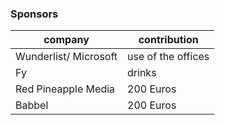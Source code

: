 ### Sponsors

| company  | contribution|
|----------|-------------|
| Wunderlist/ Microsoft | use of the offices |
| Fy| drinks|
| Red Pineapple Media | 200 Euros |
| Babbel | 200 Euros |
